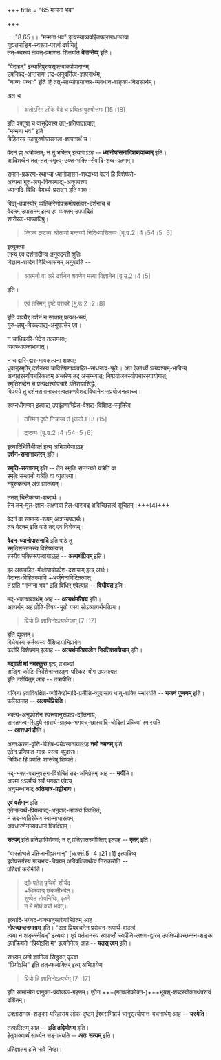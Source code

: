 +++
title = "65 मन्मना भव"

+++
  
  
।।18.65।। 
"मन्मना भव" इत्यस्याव्यवहितफलसाधनतया  
गुह्यतमाङ्गि-स्वरूप-परत्वं दर्शयितुं  
तत्-स्वरूपं तावत्-प्रमाणतः शिक्षयति **वेदान्तेष्व्** इति।  

"वेदाहम्" इत्यादिपुरुषसूक्तवाक्योपादानम्  
उपनिषद्-अन्तराणां तद्-अनुवर्तित्व-ज्ञापनार्थम्;  
"नान्यः पन्थाः" इति हि तत्-साध्योपायान्तर-व्यवधान-शङ्का-निरासार्थम्। 

अत्र च 

> अतोऽस्मि लोके वेदे च
प्रथितः पुरुषोत्तमः \[15।18\] 

इति वक्तुश् च वासुदेवस्य तत्-प्रतिपाद्यत्वात्  
"मन्मना भव" इति  
विहितस्य महापुरुषोपासनत्व-ज्ञापनार्थं च।

वेदनं ह्य् अत्रोक्तम्; न तु भक्तिर् इत्यत्राऽऽह --
**ध्यानोपासनादिशब्दवाच्यम्** इति।  
आदिशब्देन तत्-तत्-स्मृत्य्-उक्त-भक्ति-सेवादि-शब्द-ग्रहणम्।  

समान-प्रकरण-स्थाभ्यां ध्यानोपासन-शब्दाभ्यां वेदनं हि विशेष्यते-  
अन्यथा गुरु-लघु-विकल्पाद्य्-अनुपपत्त्या  
ध्यानादि-विधि-वैयर्थ्य-प्रसङ्ग इति भावः।

विद्य्-उपास्योर् व्यतिकरेणोपक्रमोपसंहार-दर्शनाच् च  
वेदनम् उपासनम् इत्य् एव व्यक्तम् उपपादितं  
शारीरक-भाष्यादिषु।  
  
> किञ्च द्रष्टव्यः श्रोतव्यो मन्तव्यो निदिध्यासितव्यः \[बृ.उ.2।4।54।5।6\]

इत्युक्त्वा  
तान्य् एव दर्शनादीन्य् अनुवदन्ती श्रुतिः  
विज्ञान-शब्देन निदिध्यासनम् अनुवदति -- 

> आत्मनो वा अरे दर्शनेन श्रवणेन मत्या विज्ञानेन \[बृ.उ.2।4।5\] 

इति।  

> एवं तस्मिन् दृष्टे परावरे \[मुं.उ.2।2।8\]

इति वाक्यैर् दर्शनं न साक्षात् प्रत्यक्ष-रूपं;  
गुरु-लघु-विकल्पाद्य्-अनुपपत्तेर् एव।  

न चाधिकारि-भेदेन तत्सम्भवः;  
व्यवस्थापकाभावात्। 

न च द्वारि-द्वार-भावकल्पना शक्या;  
ध्रुवानुस्मृतेर् दर्शनस्य चाविशेषेणाव्यवहित-साधनत्व-श्रुतेः। 
अत ऐकार्थ्ये ऽत्यवश्यम्-भाविन्य् अन्यतरस्यौपचरिकत्वम् अन्तरेण तद् असम्भवात्;
निष्प्रयोजनस्योपचारस्यायोगात्;  
स्मृतिशब्देन च प्रत्यक्षस्योपचारे ऽतिशयासिद्धेः;  
विपर्यये तु दर्शनसमानाकारत्वलक्षणवैशद्यविधानेन सप्रयोजनत्वाच्च।  
  
स्वप्नधीगम्यम् इत्याद्य् उपबृंहणाभिप्रेत-वैशद्य-विशिष्ट-स्मृतिरेव 

> तस्मिन् दृष्टे निचाय्य तं \[कठो.1।3।15\] 

> द्रष्टव्यः \[बृ.उ.2।4।54।5।6\]

इत्यादिभिर्विधीयतं इत्य् अभिप्रायेणाऽऽह  
**दर्शन-समानाकारम्** इति। 

**स्मृति-सन्तानम्** इति
-- तेन स्मृतिः सन्तन्यते यत्रेति वा  
स्मृतेः सन्तानो यत्रेति वा व्युत्पत्त्या।   
नपुंसकत्वम् अत्र ज्ञातव्यम्।  

ततश् चित्तैकाग्र्य-शब्दार्थः।  
तेन तन्-मूल-ज्ञान-लक्षणया तैल-धारावद् अविच्छिन्नत्वं सूचितम्।+++(4)+++  

वेदनं वा सामान्य-रूपम् अत्रान्यपदार्थः।  
तत्र वेदनम् इति पाठे तद् एव विशेष्यम्।

**वेदन-ध्यानोपासनादि** इति पाठे तु  
स्मृतिसन्तानस्य विशेष्यत्वात्  
तस्यैव भक्तिरूपत्वायाऽऽह -- **अत्यर्थप्रियम्** इति। 

इह अव्यवहित-मोक्षोपायोपदेश-दशायाम् इत्य् अर्थः।  
वेदान्त-विहितस्यापि +अर्जुनेनाविदितत्वात्  
तं प्रति "मन्मना भव" इति विधिर् एवेत्याह -- **विधीयत** इति।  
  
मद्-भक्तशब्दार्थम् आह -- **अत्यर्थमत्प्रिय** इति।  
अत्यर्थम् अहं प्रीति-विषय-भूतो यस्य सोऽत्रात्यर्थमत्प्रियः।  

> प्रियो हि ज्ञानिनोऽत्यर्थमहम् \[7।17\] 

इति ह्युक्तम्।  
विधेयस्य कर्तव्यस्य वैशिष्ट्याभिप्रायेण  
कर्तरि विशेषणम् इत्याह -- **अत्यर्थमत्प्रियत्वेन निरतिशयप्रियाम्** इति। 

**मद्याजी मां नमस्कुरु** इत्य् उभाभ्यां  
अङ्गि-कोटि-निर्देशेनान्तरङ्ग-परिकर-योग उपलक्ष्यत  
इति दर्शयितुम् आह -- तत्रापीति।

यजिना ऽत्राविवक्षित-ज्योतिष्टोमादि-प्रतीति-व्युदासाय धातु-शक्तिं स्मारयति -- **यजनं पूजनम्** इति।  
फलितमाह -- **अत्यर्थप्रियेति**।  

भक्त्य्-अनुप्रवेशेन स्वरूपानुरूपत्व-द्योतनाय;  
सारतमत्व-सिद्ध्यै सारार्थ-ग्राहक-भगवच्-छास्त्रादि-चोदितां प्रक्रियां स्मारयति  
-- **आराधनं ही**ति।

अन्तःकरण-वृत्ति-विशेष-पर्यवसानायाऽऽह **नमो नमनम्** इति।  
एतेन प्रणिपात-मात्र-परत्व-व्युदासः।  
त्रिविधा हि प्रणतिः शास्त्रेषु शिष्यते।

मद्-भक्त-पदानुषङ्ग-विशेषितं तद्-अभिप्रेतम् आह -- **मयी**ति।  
आत्मा ऽऽत्मीयं सर्वं भगवत एवेत्य्  
अनुसन्धानाद् **अतिमात्र-प्रह्वीभावः**।  
  
**एवं वर्तमान** इति --  
एतेनात्यर्थ-प्रियत्वाद्य्-अनुवाद-मात्रत्वं विवक्षितं;  
न तद्-व्यतिरेकेण स्वात्माधारत्वम्;  
अवधारणेनाव्यवधानं विवक्षितम्।  

**सत्यम्** इति प्रतिज्ञाविशेषणं; न तु प्रतिज्ञातस्योक्तिर् इत्याह -- **एतद्** इति। 

"वास्तोष्पते प्रतिजानीह्यस्मान्" \[ऋक्सं.5।4।21।1\] इत्यादिष्व्  
इवोपसर्गस्य गत्यभाव-विषयम् अविवक्षितार्थत्वं निराकरोति --  
प्रतिज्ञां करोमीति। 

> द्यौः पतेत् पृथिवी शीर्येद्  
+धिमवाञ् छकलीभवेत्।  
शुष्येत् तोयनिधिः, कृष्णे  
न मे मोघं वचो भवेत्॥ 

इत्यादि-भगवद्-वाक्यानुसारेणाभिप्रेतम् आह  
**नोपच्छन्दनमात्रम्** इति। 
"अत्र प्रियवचनेन प्ररोचन-रूपार्थ-वादत्वं  
त्वया न शङ्कनीयम्" इत्यर्थः। 
एवं वर्तमानस्य स्वप्राप्तौ
स्वप्रीति-लक्षण-द्वारम् उपक्षिप्योपच्छन्दन-शङ्का  
ऽपाक्रियते "प्रियोऽसि मे" इत्यनेनेत्य् आह -- **यतस् त्वम्** इति।  

साध्यम् अपि ज्ञानित्वं सिद्धवत् कृत्वा  
"प्रियोऽसि" इति तत्-फलोक्तिर् इत्य् अभिप्रायेण 

> प्रियो हि ज्ञानिनोऽत्यर्थम् \[7।17\] 

इति सामान्येन प्रागुक्त-प्रयोजक-ग्रहणम्। 
एतेन +++(गतश्लोकोक्त-)+++भूयश्-शब्दस्योक्तार्थपरत्वं दर्शितम्।  

उक्तासम्भव-शङ्का-परिहाराय
लोक-दृष्टम् ईश्वराभिप्रायं चानुसृत्योपात्त-वचनार्थम् आह -- **यस्येति**।  

तत्फलितम् आह -- **इति तद्वियोगम्** इति।  
हेतुवाक्यार्थं साध्येन सङ्गमयति -- **अतः सत्यम्** इति।  

प्रतिज्ञातम् इति भावे निष्ठा।  
  
